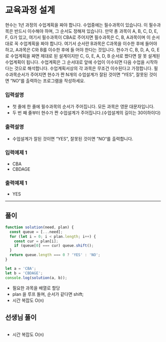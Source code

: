 # 교육과정 설계

현수는 1년 과정의 수업계획을 짜야 합니다.
수업중에는 필수과목이 있습니다. 이 필수과목은 반드시 이수해야 하며, 그 순서도 정해져 있습니다.
만약 총 과목이 A, B, C, D, E, F, G가 있고, 여기서 필수과목이 CBA로 주어지면 필수과목은 C, B, A과목이며 이 순서대로 꼭 수업계획을 짜야 합니다.
여기서 순서란 B과목은 C과목을 이수한 후에 들어야 하고, A과목은 C와 B를 이수한 후에 들
어야 한다는 것입니다.
현수가 C, B, D, A, G, E로 수업계획을 짜면 제대로 된 설계이지만 C, G, E, A, D, B 순서로 짰다면 잘 못 설계된 수업계획이 됩니다.
수업계획은 그 순서대로 앞에 수업이 이수되면 다음 수업을 시작하다는 것으로 해석합니다.
수업계획서상의 각 과목은 무조건 이수된다고 가정합니다.
필수과목순서가 주어지면 현수가 짠 N개의 수업설계가 잘된 것이면 “YES", 잘못된 것이면 ”NO“를 출력하는 프로그램을 작성하세요.

### 입력설명

- 첫 줄에 한 줄에 필수과목의 순서가 주어집니다. 모든 과목은 영문 대문자입니다.
- 두 번 째 줄부터 현수가 짠 수업설계가 주어집니다.(수업설계의 길이는 30이하이다)

### 출력설명

- 수업설계가 잘된 것이면 “YES", 잘못된 것이면 ”NO“를 출력합니다.

### 입력예제 1

- CBA
- CBDAGE

### 출력예제 1

- YES

---

## 풀이

```js
function solution(need, plan) {
  const queue = [...need];
  for (let i = 0; i < plan.length; i++) {
    const cur = plan[i];
    if (queue[0] === cur) queue.shift();
  }
  return queue.length === 0 ? 'YES' : 'NO';
}

let a = 'CBA';
let b = 'CBDAGE';
console.log(solution(a, b));
```

- 필요한 과목을 배열로 할당
- plan 을 루프 돌며, 순서가 같다면 shift;
- 시간 복잡도 O(n)

## 선생님 풀이

```js

```

- 시간 복잡도 O(n)
